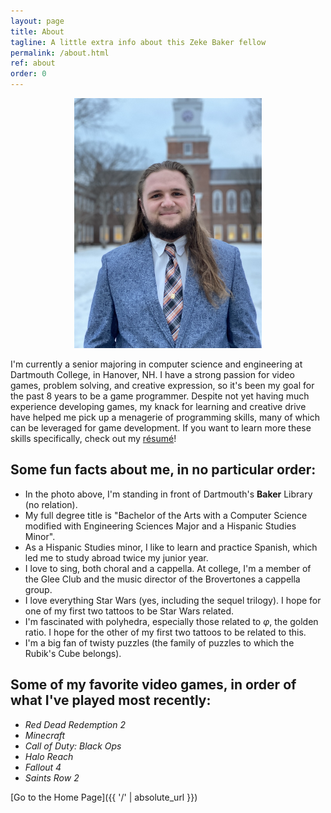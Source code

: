 ```yaml
---
layout: page
title: About
tagline: A little extra info about this Zeke Baker fellow
permalink: /about.html
ref: about
order: 0
---
```


<div style="text-align:center">
    <img src="/assets/about/Baker_Zeke_Headshot_16x9_small.jpg" alt="Photo of me" title="Photo of me" width="300px"/>
</div>

I'm currently a senior majoring in computer science and engineering at Dartmouth College, in Hanover, NH. I have a strong passion for video games, problem solving, and creative expression, so it's been my goal for the past 8 years to be a game programmer. Despite not yet having much experience developing games, my knack for learning and creative drive have helped me pick up a menagerie of programming skills, many of which can be leveraged for game development. If you want to learn more these skills specifically, check out my [résumé](/assets/about/Baker_Zeke_Resume.pdf)!

## Some fun facts about me, in no particular order:
* In the photo above, I'm standing in front of Dartmouth's **Baker** Library (no relation).
* My full degree title is "Bachelor of the Arts with a Computer Science modified with Engineering Sciences Major and a Hispanic Studies Minor".
* As a Hispanic Studies minor, I like to learn and practice Spanish, which led me to study abroad twice my junior year.
* I love to sing, both choral and a cappella. At college, I'm a member of the Glee Club and the music director of the Brovertones a cappella group.
* I love everything Star Wars (yes, including the sequel trilogy). I hope for one of my first two tattoos to be Star Wars related.
* I'm fascinated with polyhedra, especially those related to *φ*, the golden ratio. I hope for the other of my first two tattoos to be related to this.
* I'm a big fan of twisty puzzles (the family of puzzles to which the Rubik's Cube belongs).

## Some of my favorite video games, in order of what I've played most recently:
* *Red Dead Redemption 2*
* *Minecraft*
* *Call of Duty: Black Ops*
* *Halo Reach*
* *Fallout 4*
* *Saints Row 2*

[Go to the Home Page]({{ '/' | absolute_url }})

